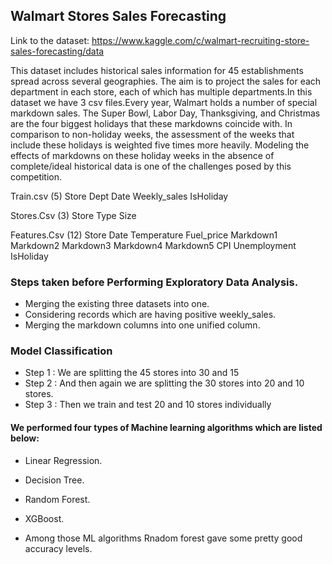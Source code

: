 ## Walmart Stores Sales Forecasting

Link to the dataset: https://www.kaggle.com/c/walmart-recruiting-store-sales-forecasting/data

This dataset includes historical sales information for 45 establishments spread across several geographies. The aim is to project the sales for each department in each store, each of which has multiple departments.In this dataset we have 3 csv files.Every year, Walmart holds a number of special markdown sales. The Super Bowl, Labor Day, Thanksgiving, and Christmas are the four biggest holidays that these markdowns coincide with. In comparison to non-holiday weeks, the assessment of the weeks that include these holidays is weighted five times more heavily. Modeling the effects of markdowns on these holiday weeks in the absence of complete/ideal historical data is one of the challenges posed by this competition.

Train.csv (5)
Store
Dept
Date
Weekly_sales
IsHoliday

Stores.Csv (3)
Store
Type
Size 

Features.Csv (12)
Store
Date
Temperature 
Fuel_price
Markdown1
Markdown2
Markdown3
Markdown4
Markdown5
CPI
Unemployment 
IsHoliday


### Steps taken before Performing Exploratory Data Analysis.
* Merging the existing three datasets into one.
* Considering records which are having positive weekly_sales.
* Merging the markdown columns into one unified column.

### Model Classification
* Step 1 : We are splitting the 45 stores into 30 and 15
* Step 2 : And then again we are splitting the 30 stores into 20 and 10 stores.
* Step 3 : Then we train and test  20 and 10 stores individually 

#### We performed four types of Machine learning algorithms which are listed below:
* Linear Regression.
* Decision Tree.
* Random Forest.
* XGBoost.

* Among those ML algorithms Rnadom forest gave some pretty good accuracy levels.
